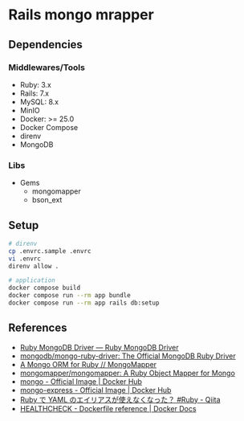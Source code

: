 # Rails mongo mrapper

## Dependencies

### Middlewares/Tools

- Ruby: 3.x
- Rails: 7.x
- MySQL: 8.x
- MinIO
- Docker: >= 25.0
- Docker Compose
- direnv
- MongoDB

### Libs

- Gems
  - mongomapper
  - bson_ext

## Setup

```sh
# direnv
cp .envrc.sample .envrc
vi .envrc
direnv allow .

# application
docker compose build
docker compose run --rm app bundle
docker compose run --rm app rails db:setup
```

## References

- [Ruby MongoDB Driver — Ruby MongoDB Driver](https://www.mongodb.com/docs/ruby-driver/current/)
- [mongodb/mongo-ruby-driver: The Official MongoDB Ruby Driver](https://github.com/mongodb/mongo-ruby-driver/tree/master)
- [A Mongo ORM for Ruby // MongoMapper](https://mongomapper.com/)
- [mongomapper/mongomapper: A Ruby Object Mapper for Mongo](https://github.com/mongomapper/mongomapper/)
- [mongo - Official Image | Docker Hub](https://hub.docker.com/_/mongo)
- [mongo-express - Official Image | Docker Hub](https://hub.docker.com/_/mongo-express)
- [Ruby で YAML のエイリアスが使えなくなった？ #Ruby - Qiita](https://qiita.com/scivola/items/da2e4687726fb20953c0)
- [HEALTHCHECK - Dockerfile reference | Docker Docs](https://docs.docker.com/reference/dockerfile/#healthcheck)
